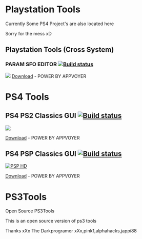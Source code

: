 
# Playstation Tools

Currently Some PS4 Project's are also located here 

Sorry for the mess xD

## Playstation Tools (Cross System)
### PARAM SFO EDITOR [![Build status](https://ci.appveyor.com/api/projects/status/omcf270bn57ibpn8?svg=true)](https://ci.appveyor.com/project/xXxTheDarkprogramerxXx/ps3tools-vee52)
![](https://pbs.twimg.com/media/DkzIJ2aXoAAAh68?format=jpg&name=large)
[Download](https://github.com/xXxTheDarkprogramerxXx/PS3Tools/releases/download/PARAM.SFO-Editor-(AppVoyer)/PARAM.SFO.Editor.zip) - POWER BY APPVOYER
# PS4 Tools

## PS4 PS2 Classics GUI [![Build status](https://ci.appveyor.com/api/projects/status/6027am2p1u32gfhh?svg=true)](https://ci.appveyor.com/project/xXxTheDarkprogramerxXx/ps3tools)
![](https://pbs.twimg.com/media/DbPVXSZWkAE4kti?format=jpg&name=large)

[Download](https://github.com/xXxTheDarkprogramerxXx/PS3Tools/releases/download/PS4-PS2-Classics-Release(AppVoyer)/Release.zip) - POWER BY APPVOYER

## PS4 PSP Classics GUI [![Build status](https://ci.appveyor.com/api/projects/status/j2eat6wjt2827vjm?svg=true)](https://ci.appveyor.com/project/xXxTheDarkprogramerxXx/ps3tools-95axk)
[![PSP HD](http://img.youtube.com/vi/_E13xqJVYTY/0.jpg)](https://www.youtube.com/watch?v=_E13xqJVYTY "PSPHD DEMO")

[Download](https://github.com/xXxTheDarkprogramerxXx/PS3Tools/releases/download/PS4-PSP-Classics-GUI-(AppVoyer)/PS4.PSP.Classics.GUI.zip) - POWER BY APPVOYER


# PS3Tools
Open Source PS3Tools

This is an open source version of ps3 tools 

Thanks 
xXx The Darkprogramer xXx,pink1,alphahacks,jappi88
